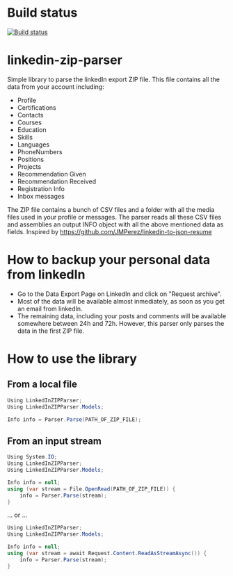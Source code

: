 # Build status
[![Build status](https://ci.appveyor.com/api/projects/status/wtxhmtu93xca6i1c/branch/master?svg=true)](https://ci.appveyor.com/project/remixed2/linkedin-zip-parser/branch/master)


# linkedin-zip-parser
Simple library to parse the linkedIn export ZIP file. This file contains all the data from your account including:
- Profile
- Certifications
- Contacts
- Courses
- Education
- Skills
- Languages
- PhoneNumbers
- Positions
- Projects
- Recommendation Given
- Recommendation Received
- Registration Info
- Inbox messages

The ZIP file contains a bunch of CSV files and a folder with all the media files used in your profile or messages. The parser reads all these CSV files and assemblies an output INFO object with all the above mentioned data as fields. Inspired by https://github.com/JMPerez/linkedin-to-json-resume

# How to backup your personal data from linkedIn
- Go to the Data Export Page on LinkedIn and click on "Request archive".
- Most of the data will be available almost inmediately, as soon as you get an email from linkedIn.
- The remaining data, including your posts and comments will be available somewhere between 24h and 72h. However, this parser only parses the data in the first ZIP file.

# How to use the library
## From a local file
```csharp
Using LinkedInZIPParser;
Using LinkedInZIPParser.Models;

Info info = Parser.Parse(PATH_OF_ZIP_FILE);
```

## From an input stream
```csharp
Using System.IO;
Using LinkedInZIPParser;
Using LinkedInZIPParser.Models;

Info info = null;
using (var stream = File.OpenRead(PATH_OF_ZIP_FILE)) {
    info = Parser.Parse(stream);
}
```
... or ...
```csharp
Using LinkedInZIPParser;
Using LinkedInZIPParser.Models;

Info info = null;
using (var stream = await Request.Content.ReadAsStreamAsync()) {
    info = Parser.Parse(stream);
}
```


